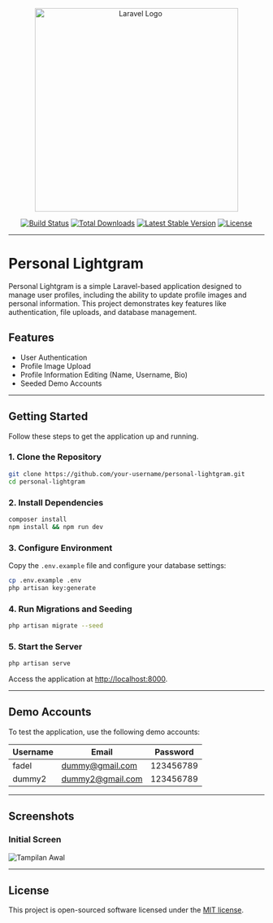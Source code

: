 <p align="center"><a href="https://laravel.com" target="_blank"><img src="https://raw.githubusercontent.com/laravel/art/master/logo-lockup/5%20SVG/2%20CMYK/1%20Full%20Color/laravel-logolockup-cmyk-red.svg" width="400" alt="Laravel Logo"></a></p>

<p align="center">
<a href="https://github.com/laravel/framework/actions"><img src="https://github.com/laravel/framework/workflows/tests/badge.svg" alt="Build Status"></a>
<a href="https://packagist.org/packages/laravel/framework"><img src="https://img.shields.io/packagist/dt/laravel/framework" alt="Total Downloads"></a>
<a href="https://packagist.org/packages/laravel/framework"><img src="https://img.shields.io/packagist/v/laravel/framework" alt="Latest Stable Version"></a>
<a href="https://packagist.org/packages/laravel/framework"><img src="https://img.shields.io/packagist/l/laravel/framework" alt="License"></a>
</p>

---

# Personal Lightgram

Personal Lightgram is a simple Laravel-based application designed to manage user profiles, including the ability to update profile images and personal information. This project demonstrates key features like authentication, file uploads, and database management.

## Features

- User Authentication
- Profile Image Upload
- Profile Information Editing (Name, Username, Bio)
- Seeded Demo Accounts

---

## Getting Started

Follow these steps to get the application up and running.

### 1. Clone the Repository
```bash
git clone https://github.com/your-username/personal-lightgram.git
cd personal-lightgram
```

### 2. Install Dependencies
```bash
composer install
npm install && npm run dev
```

### 3. Configure Environment
Copy the `.env.example` file and configure your database settings:
```bash
cp .env.example .env
php artisan key:generate
```

### 4. Run Migrations and Seeding
```bash
php artisan migrate --seed
```

### 5. Start the Server
```bash
php artisan serve
```
Access the application at [http://localhost:8000](http://localhost:8000).

---

## Demo Accounts

To test the application, use the following demo accounts:

| Username | Email             | Password   |
|----------|-------------------|------------|
| fadel    | dummy@gmail.com   | 123456789  |
| dummy2   | dummy2@gmail.com  | 123456789  |

---

## Screenshots

### Initial Screen

![Tampilan Awal](public/images/tampilan-awal.png)

---

## License

This project is open-sourced software licensed under the [MIT license](https://opensource.org/licenses/MIT).

